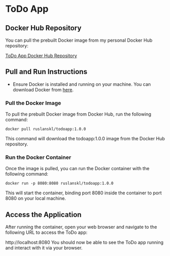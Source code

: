 # ToDo App

## Docker Hub Repository
You can pull the prebuilt Docker image from my personal Docker Hub repository:

[ToDo App Docker Hub Repository](https://hub.docker.com/r/ruslanskl/todoapp)

## Pull and Run Instructions

- Ensure Docker is installed and running on your machine. You can download Docker from [here](https://www.docker.com/get-started).

### Pull the Docker Image
To pull the prebuilt Docker image from Docker Hub, run the following command:

`docker pull ruslanskl/todoapp:1.0.0`

This command will download the todoapp:1.0.0 image from the Docker Hub repository.

### Run the Docker Container

Once the image is pulled, you can run the Docker container with the following command:

`docker run -p 8080:8080 ruslanskl/todoapp:1.0.0`

This will start the container, binding port 8080 inside the container to port 8080 on your local machine.

## Access the Application
After running the container, open your web browser and navigate to the following URL to access the ToDo app:

http://localhost:8080
You should now be able to see the ToDo app running and interact with it via your browser.
